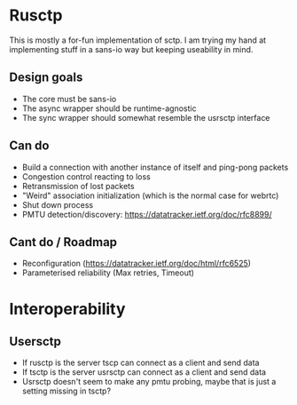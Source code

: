 # Rusctp

This is mostly a for-fun implementation of sctp. I am trying my hand at implementing stuff in a sans-io way but keeping useability in mind.

## Design goals

* The core must be sans-io
* The async wrapper should be runtime-agnostic
* The sync wrapper should somewhat resemble the usrsctp interface

## Can do
* Build a connection with another instance of itself and ping-pong packets
* Congestion control reacting to loss
* Retransmission of lost packets
* "Weird" association initialization (which is the normal case for webrtc)
* Shut down process
* PMTU detection/discovery: https://datatracker.ietf.org/doc/rfc8899/

## Cant do / Roadmap
* Reconfiguration (https://datatracker.ietf.org/doc/html/rfc6525)
* Parameterised reliability (Max retries, Timeout)

# Interoperability
## Usersctp
* If rusctp is the server tscp can connect as a client and send data
* If tsctp is the server usrsctp can connect as a client and send data
* Usrsctp doesn't seem to make any pmtu probing, maybe that is just a setting missing in tsctp?
